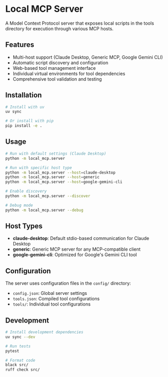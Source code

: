 # Local MCP Server

A Model Context Protocol server that exposes local scripts in the tools directory for execution through various MCP hosts.

## Features

- Multi-host support (Claude Desktop, Generic MCP, Google Gemini CLI)
- Automatic script discovery and configuration
- Web-based tool management interface
- Individual virtual environments for tool dependencies
- Comprehensive tool validation and testing

## Installation

```bash
# Install with uv
uv sync

# Or install with pip
pip install -e .
```

## Usage

```bash
# Run with default settings (Claude Desktop)
python -m local_mcp.server

# Run with specific host type
python -m local_mcp.server --host=claude-desktop
python -m local_mcp.server --host=generic
python -m local_mcp.server --host=google-gemini-cli

# Enable discovery
python -m local_mcp.server --discover

# Debug mode
python -m local_mcp.server --debug
```

## Host Types

- **claude-desktop**: Default stdio-based communication for Claude Desktop
- **generic**: Generic MCP server for any MCP-compatible client  
- **google-gemini-cli**: Optimized for Google's Gemini CLI tool

## Configuration

The server uses configuration files in the `config/` directory:
- `config.json`: Global server settings
- `tools.json`: Compiled tool configurations
- `tools/`: Individual tool configurations

## Development

```bash
# Install development dependencies
uv sync --dev

# Run tests
pytest

# Format code
black src/
ruff check src/
```